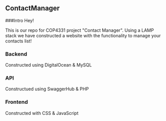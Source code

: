 ## ContactManager
###Intro
Hey!

This is our repo for COP4331 project "Contact Manager". 
Using a LAMP stack we have constructed a website with the functionality to manage your contacts list!


### Backend
Constructed using DigitalOcean & MySQL


### API
Constructued using SwaggerHub & PHP


### Frontend
Constructed with CSS & JavaScript


